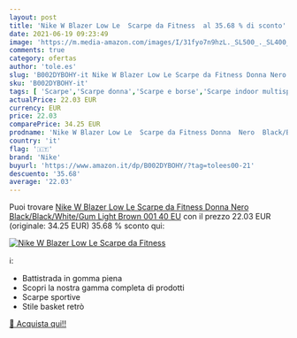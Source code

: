```yaml
---
layout: post
title: 'Nike W Blazer Low Le  Scarpe da Fitness  al 35.68 % di sconto'
date: 2021-06-19 09:23:49
image: 'https://m.media-amazon.com/images/I/31fyo7n9hzL._SL500_._SL400_.jpg'
comments: true
category: ofertas
author: 'tole.es'
slug: 'B002DYBOHY-it Nike W Blazer Low Le Scarpe da Fitness Donna Nero...'
sku: 'B002DYBOHY-it'
tags: [ 'Scarpe','Scarpe donna','Scarpe e borse','Scarpe indoor multisport donna','Scarpe sportive donna','Sneaker e scarpe sportive da donna','nike', ]
actualPrice: 22.03 EUR
currency: EUR
price: 22.03
comparePrice: 34.25 EUR
prodname: 'Nike W Blazer Low Le  Scarpe da Fitness Donna  Nero  Black/Black/White/Gum Light Brown 001   40 EU'
country: 'it'
flag: '🇮🇹'
brand: 'Nike'
buyurl: 'https://www.amazon.it/dp/B002DYBOHY/?tag=tolees00-21'
descuento: '35.68'
average: '22.03'
---
```


Puoi trovare [Nike W Blazer Low Le  Scarpe da Fitness Donna  Nero  Black/Black/White/Gum Light Brown 001   40 EU](https://www.amazon.it/dp/B002DYBOHY/?tag=tolees00-21) con il prezzo 22.03 EUR (originale: 34.25 EUR) 35.68 % sconto qui:

[![Nike W Blazer Low Le  Scarpe da Fitness ](https://m.media-amazon.com/images/I/31fyo7n9hzL._SL500_._SL400_.jpg)](https://www.amazon.it/dp/B002DYBOHY/?tag=tolees00-21)

ℹ️:

- Battistrada in gomma piena
- Scopri la nostra gamma completa di prodotti
- Scarpe sportive
- Stile basket retrò

[🛒 Acquista qui!!](https://www.amazon.it/dp/B002DYBOHY/?tag=tolees00-21)
